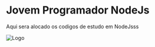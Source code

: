 
# Jovem Programador NodeJs

Aqui sera alocado os codigos de estudo em NodeJsss


![Logo](https://upload.wikimedia.org/wikipedia/commons/thumb/d/d9/Node.js_logo.svg/2560px-Node.js_logo.svg.png)

